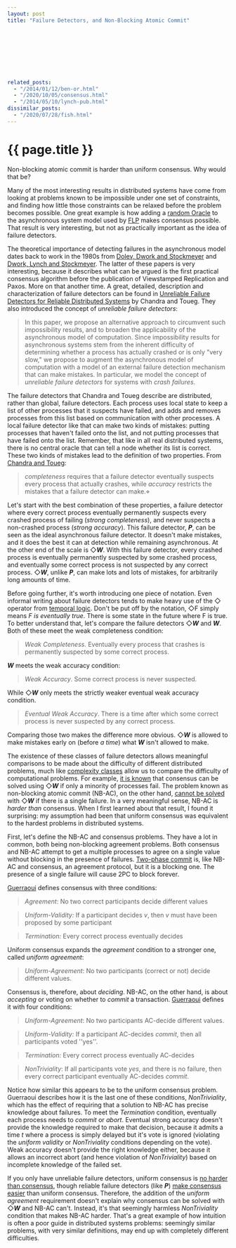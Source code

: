 ```yaml
---
layout: post
title: "Failure Detectors, and Non-Blocking Atomic Commit"









related_posts:
  - "/2014/01/12/ben-or.html"
  - "/2020/10/05/consensus.html"
  - "/2014/05/10/lynch-pub.html"
dissimilar_posts:
  - "/2020/07/28/fish.html"
---
```

{{ page.title }}
================

<p class="meta">Non-blocking atomic commit is harder than uniform consensus. Why would that be?</p>

Many of the most interesting results in distributed systems have come from looking at problems known to be impossible under one set of constraints, and finding how little those constraints can be relaxed before the problem becomes possible. One great example is how adding a [random Oracle](http://brooker.co.za/blog/2014/01/12/ben-or.html) to the asynchronous system model used by [FLP](http://cs-www.cs.yale.edu/homes/arvind/cs425/doc/fischer.pdf) makes consensus possible. That result is very interesting, but not as practically important as the idea of failure detectors.

The theoretical importance of detecting failures in the asynchronous model dates back to work in the 1980s from [Dolev, Dwork and Stockmeyer](http://groups.csail.mit.edu/tds/papers/Stockmeyer/DolevDS83-focs.pdf) and [Dwork, Lynch and Stockmeyer](http://citeseerx.ist.psu.edu/viewdoc/summary?doi=10.1.1.13.3423). The latter of these papers is very interesting, because it describes what can be argued is the first practical consensus algorithm before the publication of Viewstamped Replication and Paxos. More on that another time. A great, detailed, description and characterization of failure detectors can be found in [Unreliable Failure Detectors for Reliable Distributed Systems](http://www.cs.utexas.edu/~lorenzo/corsi/cs380d/papers/p225-chandra.pdf) by Chandra and Toueg. They also introduced the concept of _unreliable failure detectors_:

> In this paper, we propose an alternative approach to circumvent such impossibility results, and to broaden the applicability of the asynchronous model of computation. Since impossibility results for asynchronous systems stem from the inherent difficulty of determining whether a process has actually crashed or is only "very slow," we propose to augment the asynchronous model of computation with a model of an external failure detection mechanism that can make mistakes. In particular, we model the concept of _unreliable failure detectors_ for systems with _crash failures_.

The failure detectors that Chandra and Toueg describe are distributed, rather than global, failure detectors. Each process uses local state to keep a list of other processes that it suspects have failed, and adds and removes processes from this list based on communication with other processes. A local failure detector like that can make two kinds of mistakes: putting processes that haven't failed onto the list, and not putting processes that have failed onto the list. Remember, that like in all real distributed systems, there is no central oracle that can tell a node whether its list is correct. These two kinds of mistakes lead to the definition of two properties. From [Chandra and Toueg](http://www.cs.utexas.edu/~lorenzo/corsi/cs380d/papers/p225-chandra.pdf):

> _completeness_ requires that a failure detector eventually suspects every process that actually crashes, while _accuracy_ restricts the mistakes that a failure detector can make.⋄

Let's start with the best combination of these properties, a failure detector where every correct process eventually permanently suspects every crashed process of failing (_strong completeness_), and never suspects a non-crashed process (_strong accuracy_). This failure detector, **_P_**, can be seen as the ideal asynchronous failure detector. It doesn't make mistakes, and it does the best it can at detection while remaining asynchronous. At the other end of the scale is ◇**_W_**. With this failure detector, every crashed process is eventually permanently suspected by some crashed process, and eventually some correct process is not suspected by any correct process.  ◇**_W_**, unlike **_P_**, can make lots and lots of mistakes, for arbitrarily long amounts of time.

Before going further, it's worth introducing one piece of notation. Even informal writing about failure detectors tends to make heavy use of the ◇ operator from [temporal logic](http://en.wikipedia.org/wiki/Temporal_logic). Don't be put off by the notation, ◇F simply means _F is eventually true_. There is some state in the future where F is true. To better understand that, let's compare the failure detectors ◇**_W_** and **_W_**. Both of these meet the weak completeness condition:

> _Weak Completeness._ Eventually every process that crashes is permanently suspected by some correct process.

**_W_** meets the weak accuracy condition:

> _Weak Accuracy_. Some correct process is never suspected.

While ◇**_W_** only meets the strictly weaker eventual weak accuracy condition.

> _Eventual Weak Accuracy_. There is a time after which some correct process is never suspected by any correct process.

Comparing those two makes the difference more obvious. ◇**_W_** is allowed to make mistakes early on (before _a time_) what **_W_** isn't allowed to make.

The existence of these classes of failure detectors allows meaningful comparisons to be made about the difficulty of different distributed problems, much like [complexity classes](http://en.wikipedia.org/wiki/Complexity_class) allow us to compare the difficulty of computational problems. For example, [it is known](http://www.cs.utexas.edu/~lorenzo/corsi/cs380d/papers/p685-chandra.pdf) that consensus can be solved using ◇**_W_** if only a minority of processes fail. The problem known as non-blocking atomic commit (NB-AC), on the other hand, [cannot be solved](http://citeseerx.ist.psu.edu/viewdoc/download?doi=10.1.1.27.6456&rep=rep1&type=pdf) with ◇**_W_** if there is a single failure. In a very meaningful sense, NB-AC is _harder than_ consensus. When I first learned about that result, I found it surprising: my assumption had been that uniform consensus was equivalent to the hardest problems in distributed systems.

First, let's define the NB-AC and consensus problems. They have a lot in common, both being non-blocking agreement problems. Both consensus and NB-AC attempt to get a multiple processes to agree on a single value without blocking in the presence of failures. [Two-phase commit](http://en.wikipedia.org/wiki/2PC) is, like NB-AC and consensus, an agreement protocol, but it is a blocking one. The presence of a single failure will cause 2PC to block forever.

[Guerraoui](http://citeseerx.ist.psu.edu/viewdoc/download?doi=10.1.1.27.6456&rep=rep1&type=pdf) defines consensus with three conditions:

> _Agreement_: No two correct participants decide different values

> _Uniform-Validity:_ If a participant decides _v_, then _v_ must have been proposed by some participant

> _Termination:_ Every correct process eventually decides

Uniform consensus expands the _agreement_ condition to a stronger one, called _uniform agreement_:

> _Uniform-Agreement_: No two participants (correct or not) decide different values.

Consensus is, therefore, about _deciding_. NB-AC, on the other hand, is about _accepting_ or voting on whether to _commit_ a transaction. [Guerraoui](http://citeseerx.ist.psu.edu/viewdoc/download?doi=10.1.1.27.6456&rep=rep1&type=pdf) defines it with four conditions:

> _Uniform-Agreement_: No two participants AC-decide different values.

> _Uniform-Validity:_ If a participant AC-decides _commit_, then all participants voted ''yes''.

> _Termination:_ Every correct process eventually AC-decides

> _NonTriviality_: If all participants vote _yes_, and there is no failure, then every correct participant eventually AC-decides _commit_.

Notice how similar this appears to be to the uniform consensus problem. Guerraoui describes how it is the last one of these conditions, _NonTriviality_, which has the effect of requiring that a solution to NB-AC has precise knowledge about failures. To meet the _Termination_ condition, eventually each process needs to _commit_ or _abort_. Eventual strong accuracy doesn't provide the knowledge required to make that decision, because it admits a time *t* where a process is simply delayed but it's vote is ignored (violating the _uniform validity_ or _NonTriviality_ conditions depending on the vote). Weak accuracy doesn't provide the right knowledge either, because it allows an incorrect abort (and hence violation of _NonTriviality_) based on incomplete knowledge of the failed set.

If you only have unreliable failure detectors, uniform consensus is [no harder than consensus](http://citeseerx.ist.psu.edu/viewdoc/download?doi=10.1.1.27.6456&rep=rep1&type=pdf), though reliable failure detectors (like **_P_**) [make consensus easier](http://infoscience.epfl.ch/record/88273/files/CBS04.pdf?version=1) than uniform consensus. Therefore, the addition of the _uniform agreement_ requirement doesn't explain why consensus can be solved with ◇**_W_** and NB-AC can't. Instead, it's that seemingly harmless _NonTriviality_ condition that makes NB-AC harder. That's a great example of how intuition is often a poor guide in distributed systems problems: seemingly similar problems, with very similar definitions, may end up with completely different difficulties.